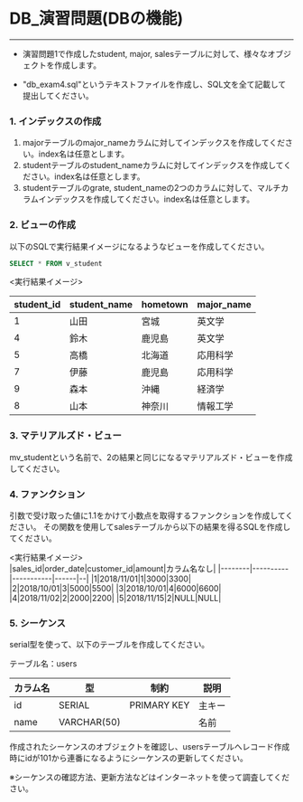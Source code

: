 # DB_演習問題(DBの機能)

---

* 演習問題1で作成したstudent, major, salesテーブルに対して、様々なオブジェクトを作成します。

* "db_exam4.sql"というテキストファイルを作成し、SQL文を全て記載して提出してください。

### 1. インデックスの作成

1. majorテーブルのmajor_nameカラムに対してインデックスを作成してください。index名は任意とします。
2. studentテーブルのstudent_nameカラムに対してインデックスを作成してください。index名は任意とします。
3. studentテーブルのgrate, student_nameの2つのカラムに対して、マルチカラムインデックスを作成してください。index名は任意とします。

### 2. ビューの作成

以下のSQLで実行結果イメージになるようなビューを作成してください。

```sql
SELECT * FROM v_student
```

<実行結果イメージ>

|student_id|student_name|hometown|major_name|
|----------|------------|--------|----------|
|1|山田|宮城|英文学|
|4|鈴木|鹿児島|英文学|
|5|高橋|北海道|応用科学|
|7|伊藤|鹿児島|応用科学|
|9|森本|沖縄|経済学|
|8|山本|神奈川|情報工学|

### 3. マテリアルズド・ビュー

mv_studentという名前で、2の結果と同じになるマテリアルズド・ビューを作成してください。

### 4. ファンクション

引数で受け取った値に1.1をかけて小数点を取得するファンクションを作成してください。
その関数を使用してsalesテーブルから以下の結果を得るSQLを作成してください。

<実行結果イメージ>  
|sales_id|order_date|customer_id|amount|カラム名なし|
|--------|----------|-----------|------|--|
|1|2018/11/01|1|3000|3300|
|2|2018/10/01|3|5000|5500|
|3|2018/10/01|4|6000|6600|
|4|2018/11/02|2|2000|2200|
|5|2018/11/15|2|NULL|NULL|

### 5. シーケンス

serial型を使って、以下のテーブルを作成してください。

テーブル名：users

|カラム名|型|制約|説明|
|--------|--|----|----|
|id|SERIAL|PRIMARY KEY|主キー|
|name|VARCHAR(50)| |名前|

作成されたシーケンスのオブジェクトを確認し、usersテーブルへレコード作成時にidが101から連番になるようにシーケンスの更新してください。

※シーケンスの確認方法、更新方法などはインターネットを使って調査してください。
